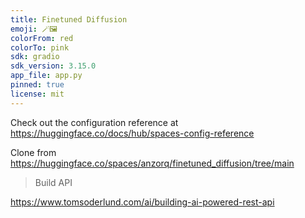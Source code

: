 ```yaml
---
title: Finetuned Diffusion
emoji: 🪄🖼️
colorFrom: red
colorTo: pink
sdk: gradio
sdk_version: 3.15.0
app_file: app.py
pinned: true
license: mit
---
```


Check out the configuration reference at https://huggingface.co/docs/hub/spaces-config-reference

Clone from https://huggingface.co/spaces/anzorq/finetuned_diffusion/tree/main

> Build API

https://www.tomsoderlund.com/ai/building-ai-powered-rest-api